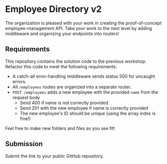 # Employee Directory v2

The organization is pleased with your work in creating the proof-of-concept employee-management API.
Take your work to the next level by adding middleware and organizing your endpoints into routers!

## Requirements

This repository contains the solution code to the previous workshop.
Refactor this code to meet the following requirements:

- A catch-all error-handling middleware sends status 500 for uncaught errors.
- All `/employees` routes are organized into a separate router.
- `POST /employees` adds a new employee with the provided `name` from the request body
  - Send 400 if name is not correctly provided
  - Send 201 with the new employee if name is correctly provided
  - The new employee's ID should be unique (using the array index is fine!)

Feel free to make new folders and files as you see fit!

## Submission

Submit the link to your public GitHub repository.
